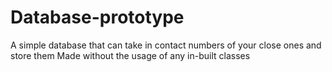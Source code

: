 # Database-prototype
A simple database that can take in contact numbers of your close ones and store them
Made without the usage of any in-built classes
